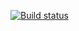 [![Build status](https://ci.appveyor.com/api/projects/status/ahm5npeibr41xykh?svg=true)](https://ci.appveyor.com/project/Katrina-Panina1/ahj-hw-4)
